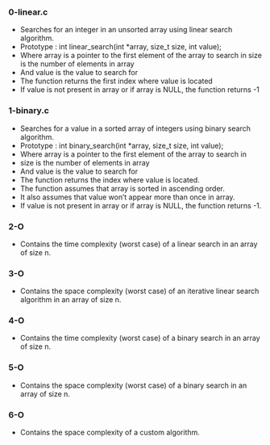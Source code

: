 ### 0-linear.c
- Searches for an integer in an unsorted array using linear search algorithm.
- Prototype : int linear_search(int *array, size_t size, int value);
- Where array is a pointer to the first element of the array to search in
  size is the number of elements in array
- And value is the value to search for
- The function returns the first index where value is located
- If value is not present in array or if array is NULL, the function
  returns -1
### 1-binary.c
- Searches for a value in a sorted array of integers using binary search
  algorithm.
- Prototype : int binary_search(int *array, size_t size, int value);
- Where array is a pointer to the first element of the array to search in
- size is the number of elements in array
- And value is the value to search for
- The function returns the index where value is located.
- The function assumes that array is sorted in ascending order.
- It also assumes that value won’t appear more than once in array.
- If value is not present in array or if array is NULL, the function returns -1.
### 2-O
- Contains the time complexity (worst case) of a linear search in an array of
  size n.
### 3-O
- Contains the space complexity (worst case) of an iterative linear search
  algorithm in an array of size n.
### 4-O
- Contains the time complexity (worst case) of a binary search in an array of
  size n.
### 5-O
- Contains the space complexity (worst case) of a binary search in an array of
  size n.
### 6-O
- Contains the space complexity of a custom algorithm.
